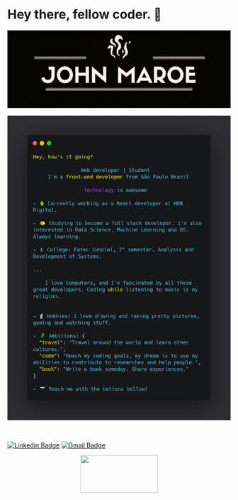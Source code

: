 # Hey there, fellow coder. 🐧

<p align="center">
  <img width="550" height="175" src="https://raw.githubusercontent.com/JohnMaroe/JohnMaroe/master/.github/I'm.gif">
</p>

![My introduction image](https://raw.githubusercontent.com/JohnMaroe/JohnMaroe/master/.github/carbonGithub.png)

<!--
Hey, how's it going? 

				Web developer | Student
     I'm a front-end developer from São Paulo Brazil
                
				 Technology is awesome
        
- 🌵 Currently working as a React developer at HDN Digital.

- 💽 Studying to become a full stack developer. I'm also interested in Data Science, Machine Learning and OS. Always learning.
  
- ♟ College: Fatec Jundiaí, 2° semester. Analysis and Development of Systems.
  
...
  
	I love computers, and I'm fascinated by all these great developers. Coding while listening to music is my religion.
  
  
- 🗿 Hobbies: I love drawing and taking pretty pictures, gaming and watching stuff.
  
- 🌾 Ambitions: {
  "travel": "Travel around the world and learn other cultures.",
  "code": "Reach my coding goals, my dream is to use my abilities to contribute to researches and help people.",
  "book": "Write a book someday. Share experiences."
}

- 🔭 Reach me with the buttons bellow!
-->

<br />

[![Linkedin Badge](https://img.shields.io/badge/-Jo%C3%A3o%20Maroeli-blue?style=for-the-badge&logo=Linkedin&logoColor=white&link=https://www.linkedin.com/in/jo%C3%A3o-maroeli-dos-santos-645314196/)](https://www.linkedin.com/in/jo%C3%A3o-maroeli-dos-santos-645314196/)
[![Gmail Badge](https://img.shields.io/badge/-maroelijoao@gmail.com-c14438?style=for-the-badge&logo=Gmail&logoColor=white&link=mailto:maroelijoao@gmail.com)](mailto:maroelijoao@gmail.com)

<p align="center">
  <img width="175" height="85" src="https://media.giphy.com/media/QWkuGmMgphvmE/giphy.gif">
</p>
